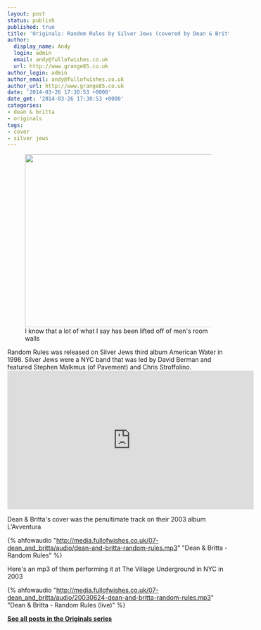 ```yaml
---
layout: post
status: publish
published: true
title: 'Originals: Random Rules by Silver Jews (covered by Dean & Britta)'
author:
  display_name: Andy
  login: admin
  email: andy@fullofwishes.co.uk
  url: http://www.grange85.co.uk
author_login: admin
author_email: andy@fullofwishes.co.uk
author_url: http://www.grange85.co.uk
date: '2014-03-26 17:30:53 +0000'
date_gmt: '2014-03-26 17:30:53 +0000'
categories:
- dean & britta
- originals
tags:
- cover
- silver jews
---
```

<p><figure class="caption aligncenter"><img src="http://media.fullofwishes.co.uk/07-dean_and_britta/pictures/britta-watches-640.jpg" width="640" height="393" class /><figcaption class="caption-text"> I know that a lot of what I say has been lifted off of men's room walls</figcaption></figure>
<p>Random Rules was released on Silver Jews third album American Water in 1998. Silver Jews were a NYC band that was led by David Berman and featured Stephen Malkmus (of Pavement) and Chris Stroffolino.<br />
<iframe width="560" height="315" src="https://www.youtube.com/embed/jKl4Wpu75W0" frameborder="0" allowfullscreen></iframe>
<p>Dean & Britta's cover was the penultimate track on their 2003 album L'Avventura</p>

{% ahfowaudio "http://media.fullofwishes.co.uk/07-dean_and_britta/audio/dean-and-britta-random-rules.mp3" "Dean & Britta - Random Rules" %}

<p>Here's an mp3 of them performing it at The Village Underground in NYC in 2003</p>

{% ahfowaudio "http://media.fullofwishes.co.uk/07-dean_and_britta/audio/20030624-dean-and-britta-random-rules.mp3" "Dean & Britta - Random Rules (live)" %}

<p><strong><a href="/category/originals/" title="List: Originals">See all posts in the Originals series</a></strong></p>
